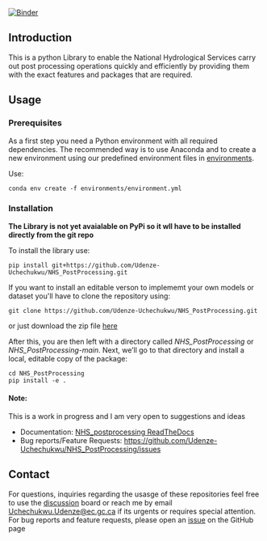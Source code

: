 [![Binder](https://mybinder.org/badge_logo.svg)](https://mybinder.org/v2/gh/UchechukwuUdenze/NHS_PostProcessing/HEAD?urlpath=https%3A%2F%2Fgithub.com%2FUchechukwuUdenze%2FNHS_PostProcessing%2Fblob%2Fmain%2Fdocs%2Fsource%2Fnotebooks%2FExamples.ipynb)

## Introduction

This is a python Library to enable the National Hydrological Services carry out post processing operations quickly and efficiently by providing them with the exact features and packages that are required.


## Usage

### Prerequisites

As a first step you need a Python environment with all required dependencies. The recommended way is to use Anaconda and to create a new environment using our predefined environment files in [environments](https://github.com/Udenze-Uchechukwu/NHS_PostProcessing/tree/main/environments).

Use: 
```
conda env create -f environments/environment.yml
```

### Installation

**The Library is not yet avaialable on PyPi so it wll have to be installed directly from the git repo**

To install the library use:
```
pip install git+https://github.com/Udenze-Uchechukwu/NHS_PostProcessing.git
```

If you want to install an editable verson to implememt your own models or dataset you'll have to clone the repository  using:
```
git clone https://github.com/Udenze-Uchechukwu/NHS_PostProcessing.git
```

or just download the zip file [here](https://github.com/Udenze-Uchechukwu/NHS_PostProcessing/archive/refs/heads/main.zip)

After this, you are then left with a directory called *NHS_PostProcessing* or *NHS_PostProcessing-main*.  Next, we’ll go to that directory and install a local, editable copy of the package:
```
cd NHS_PostProcessing
pip install -e .
```

#### Note:

This is a work in progress and I am very open to suggestions and ideas
- Documentation: [NHS_postprocessing ReadTheDocs](https://nhs-postprocessing.readthedocs.io/en/latest/)
- Bug reports/Feature Requests: https://github.com/Udenze-Uchechukwu/NHS_PostProcessing/issues

## Contact

For questions, inquiries regarding the usasge of these repositories feel free to use the [discussion](https://github.com/Udenze-Uchechukwu/NHS_PostProcessing/discussions) board or reach me by email Uchechukwu.Udenze@ec.gc.ca if its urgents or requires special attention. For bug reports and feature requests, please open an [issue](https://github.com/Udenze-Uchechukwu/NHS_PostProcessing/issues) on the GitHub page
